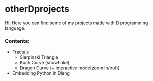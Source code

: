 # otherDprojects
Hi! Here you can find some of my projects made with D programming language.

### Contents:
- Fractals
  - Sierpinski Triangle
  - Koch Curve (snowflake)
  - Dragon Curve (+ interactive mode[zoom in/out])
- Embedding Python in Dlang
